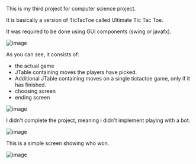 This is my third project for computer science project.

It is basically a version of TicTacToe called Ultimate Tic Tac Toe.

It was required to be done using GUI components (swing or javafx).

![image](https://github.com/etcshado/Projects/assets/146455588/2a94a781-34d1-4c9c-9077-6cb85fac6ddf)

As you can see, it consists of:

- the actual game
- JTable containing moves the players have picked.
- Additional JTable containing moves on a single tictactoe game, only if it has finished.
- choosing screen
- ending screen

![image](https://github.com/etcshado/Projects/assets/146455588/dddada38-3f91-4a56-a187-856f726fc2f6)


I didn't complete the project, meaning i didn't implement playing with a bot.

![image](https://github.com/etcshado/Projects/assets/146455588/9c7fc354-3fff-4523-9252-0f10d8d1bee0)

This is a simple screen showing who won.

![image](https://github.com/etcshado/Projects/assets/146455588/a25b2dd0-20bd-4e1d-a40e-a51507306a3c)
